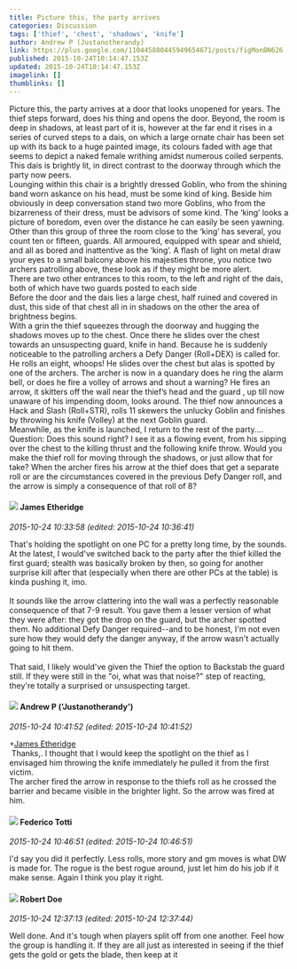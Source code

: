 ```yaml
---
title: Picture this, the party arrives
categories: Discussion
tags: ['thief', 'chest', 'shadows', 'knife']
author: Andrew P (Justanotherandy)
link: https://plus.google.com/110445880445949654671/posts/figMonBN626
published: 2015-10-24T10:14:47.153Z
updated: 2015-10-24T10:14:47.153Z
imagelink: []
thumblinks: []
---
```


Picture this, the party arrives at a door that looks unopened for years. The thief steps forward, does his thing and opens the door. Beyond, the room is deep in shadows, at least part of it is, however at the far end it rises in a series of curved steps to a dais, on which a large ornate chair has been set up with its back to a huge painted image, its colours faded with age that seems to depict a naked female writhing amidst numerous coiled serpents. This dais is brightly lit, in direct contrast to the doorway through which the party now peers.<br />Lounging within this chair is a brightly dressed Goblin, who from the shining band worn askance on his head, must be some kind of king. Beside him obviously in deep conversation stand two more Goblins, who from the bizarreness of their dress, must be advisors of some kind. The ‘king’ looks a picture of boredom, even over the distance he can easily be seen yawning.<br />Other than this group of three the room close to the ‘king’ has several, you count ten or fifteen, guards. All armoured, equipped with spear and shield, and all as bored and inattentive as the ‘king’. A flash of light on metal draw your eyes to a small balcony above his majesties throne, you notice two archers patrolling above, these look as if they might be more alert.<br />There are two other entrances to this room, to the left and right of the dais, both of which have two guards posted to each side<br />Before the door and the dais lies a large chest, half ruined and covered in dust, this side of that chest all in in shadows on the other the area of brightness begins.<br />With a grin the thief squeezes through the doorway and hugging the shadows moves up to the chest. Once there he slides over the chest towards an unsuspecting guard, knife in hand. Because he is suddenly noticeable to the patrolling archers a Defy Danger (Roll+DEX) is called for. He rolls an eight, whoops! He slides over the chest but alas is spotted by one of the archers. The archer is now in a quandary does he ring the alarm bell, or does he fire a volley of arrows and shout a warning? He fires an arrow, it skitters off the wall near the thief’s head and the guard , up till now unaware of his impending doom, looks around. The thief now announces a Hack and Slash (Roll+STR), rolls 11 skewers the unlucky Goblin and finishes by throwing his knife (Volley) at the next Goblin guard.<br />Meanwhile, as the knife is launched, I return to the rest of the party....<br />Question: Does this sound right? I see it as a flowing event, from his sipping over the chest to the killing thrust and the following knife throw. Would you make the thief roll for moving through the shadows, or just allow that for take? When the archer fires his arrow at the thief does that get a separate roll or are the circumstances covered in the previous Defy Danger roll, and the arrow is simply a consequence of that roll of 8?
<div id='comment z13xu52pzxavyzjjb04cfftb2sebs3pzpi4'>
  <h4><img src='{{site.baseurl}}//images/avatars/117175341165637840811_photo.jpg'> James Etheridge</h4>
      <p><cite>2015-10-24 10:33:58 (edited: 2015-10-24 10:36:41)</cite></p>
        <p>That&#39;s holding the spotlight on one PC for a pretty long time, by the sounds. At the latest, I would&#39;ve switched back to the party after the thief killed the first guard; stealth was basically broken by then, so going for another surprise kill after that (especially when there are other PCs at the table) is kinda pushing it, imo.<br /><br />It sounds like the arrow clattering into the wall was a perfectly reasonable consequence of that 7-9 result. You gave them a lesser version of what they were after: they got the drop on the guard, but the archer spotted them. No additional Defy Danger required--and to be honest, I&#39;m not even sure how they would defy the danger anyway, if the arrow wasn&#39;t actually going to hit them.﻿<br /><br />That said, I likely would&#39;ve given the Thief the option to Backstab the guard still. If they were still in the &quot;oi, what was that noise?&quot; step of reacting, they&#39;re totally a surprised or unsuspecting target.</p>
</div>
        

<div id='comment z13xu52pzxavyzjjb04cfftb2sebs3pzpi4'>
  <h4><img src='{{site.baseurl}}//images/avatars/110445880445949654671_photo.jpg'> Andrew P ('Justanotherandy')</h4>
      <p><cite>2015-10-24 10:41:52 (edited: 2015-10-24 10:41:52)</cite></p>
        <p><span class="proflinkWrapper"><span class="proflinkPrefix">+</span><a class="proflink" href="https://plus.google.com/117175341165637840811" oid="117175341165637840811">James Etheridge</a></span><br /> Thanks,. I thought that I would keep the spotlight on the thief as I envisaged him throwing the knife immediately he pulled it from the first victim.<br />The archer fired the arrow in response to the thiefs roll as he crossed the barrier and became visible in the brighter light. So the arrow was fired at him.</p>
</div>
        

<div id='comment z13xu52pzxavyzjjb04cfftb2sebs3pzpi4'>
  <h4><img src='{{site.baseurl}}//images/avatars/107856407801195298606_photo.jpg'> Federico Totti</h4>
      <p><cite>2015-10-24 10:46:51 (edited: 2015-10-24 10:46:51)</cite></p>
        <p>I&#39;d say you did it perfectly. Less rolls, more story and gm moves is what DW is made for. The rogue is the best rogue around, just let him do his job if it make sense. Again I think you play it right.</p>
</div>
        

<div id='comment z13xu52pzxavyzjjb04cfftb2sebs3pzpi4'>
  <h4><img src='{{site.baseurl}}//images/avatars/105487846931822189120_photo.jpg'> Robert Doe</h4>
      <p><cite>2015-10-24 12:37:13 (edited: 2015-10-24 12:37:44)</cite></p>
        <p>Well done. And it&#39;s tough when players split off from one another. Feel how the group is handling it. If they are all just as interested in seeing if the thief gets the gold or gets the blade, then keep at it</p>
</div>
        